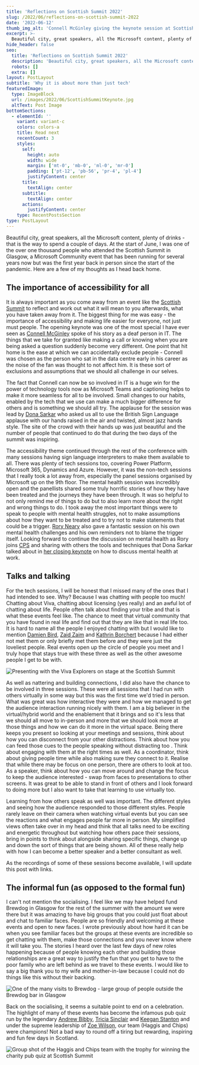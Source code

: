 ```yaml
---
title: 'Reflections on Scottish Summit 2022'
slug: /2022/06/reflections-on-scottish-summit-2022
date: '2022-06-12'
thumb_img_alt: 'Connell McGinley giving the keynote session at Scottish Summit 2022 saying we rise by uplifting others'
excerpt: >-
  Beautiful city, great speakers, all the Microsoft content, plenty of drinks - that is the way to spend a couple of days. At the start of June, I was one of the over one thousand people who attended the Scottish Summit in Glasgow, a Microsoft Community event that has been running for several years now but was the first year back in person since the start of the pandemic. Here are a few of my thoughts as I head back home.
hide_header: false
seo:
  title: 'Reflections on Scottish Summit 2022'
  description: 'Beautiful city, great speakers, all the Microsoft content, plenty of drinks - that is the way to spend a couple of days. At the start of June, I was one of the over one thousand people who attended the Scottish Summit in Glasgow, a Microsoft Community event that has been running for several years now but was the first year back in person since the start of the pandemic. Here are a few of my thoughts as I head back home.'
  robots: []
  extra: []
layout: PostLayout
subtitle: 'Why it is about more than just tech'
featuredImage:
  type: ImageBlock
  url: /images/2022/06/ScottishSummitKeynote.jpg
  altText: Post Image
bottomSections:
  - elementId: ''
    variant: variant-c
    colors: colors-a
    title: Read next
    recentCount: 3
    styles:
      self:
        height: auto
        width: wide
        margin: ['mt-0', 'mb-0', 'ml-0', 'mr-0']
        padding: ['pt-12', 'pb-56', 'pr-4', 'pl-4']
        justifyContent: center
      title:
        textAlign: center
      subtitle:
        textAlign: center
      actions:
        justifyContent: center
    type: RecentPostsSection
type: PostLayout
---
```


Beautiful city, great speakers, all the Microsoft content, plenty of drinks - that is the way to spend a couple of days. At the start of June, I was one of the over one thousand people who attended the Scottish Summit in Glasgow, a Microsoft Community event that has been running for several years now but was the first year back in person since the start of the pandemic. Here are a few of my thoughts as I head back home.

## The importance of accessibility for all

It is always important as you come away from an event like the [Scottish Summit](https://www.scottishsummit.com) to reflect and work out what it will mean to you afterwards, what you have taken away from it. The biggest thing for me was easy - the importance of accessibility and making life easier for everyone, not just must people. The opening keynote was one of the most special I have ever seen as [Connell McGinley](https://twitter.com/cmcginley) spoke of his story as a deaf person in IT. The things that we take for granted like making a call or knowing when you are being asked a question suddenly become very different. One point that hit home is the ease at which we can accidentally exclude people - Connell was chosen as the person who sat in the data centre early in his career as the noise of the fan was thought to not affect him. It is these sort of exclusions and assumptions that we should all challenge in our selves.

The fact that Connell can now be so involved in IT is a huge win for the power of technology tools now as Microsoft Teams and captioning helps to make it more seamless for all to be involved. Small changes to our habits, enabled by the tech that we use can make a much bigger difference for others and is something we should all try. The applause for the session was lead by [Dona Sarkar](https://twitter.com/donaSarkar) who asked us all to use the British Sign Language applause with our hands raised in the air and twisted, almost jazz hands style. The site of the crowd with their hands up was just beautiful and the number of people that continued to do that during the two days of the summit was inspiring.

The accessibility theme continued through the rest of the conference with many sessions having sign language interpreters to make them available to all. There was plenty of tech sessions too, covering Power Platform, Microsoft 365, Dynamics and Azure. However, it was the non-tech sessions that I really took a lot away from, especially the panel sessions organised by Microsoft up on the 9th floor. The mental health session was incredibly open and the panellists shared some truly horrific stories of how they have been treated and the journeys they have been through. It was so helpful to not only remind me of things to do but to also learn more about the right and wrong things to do. I took away the most important things were to speak to people with mental health struggles, not to make assumptions about how they want to be treated and to try not to make statements that could be a trigger. [Rory Neary](https://twitter.com/AzureRory) also gave a fantastic session on his own mental health challenges and his own reminders not to blame the trigger itself. Looking forward to continue the discussion on mental health as Rory joins [CPS](https://www.twitter.com) and sharing with others the tools and techniques that Dona Sarkar talked about in [her closing keynote](https://youtu.be/uewTShNre7k) on how to discuss mental health at work.

## Talks and talking

For the tech sessions, I will be honest that I missed many of the ones that I had intended to see. Why? Because I was chatting with people too much! Chatting about Viva, chatting about licensing (yes really) and an awful lot of chatting about life. People often talk about finding your tribe and that is what these events feel like. The chance to meet that virtual community that you have found in real life and find out that they are like that in real life too. It is hard to name all the people I enjoyed chatting with but I would like to mention [Damien Bird](https://twitter.com/DamoBird365), [Zaid Zaim](https://twitter.com/ZaidZaim2k) and [Kathrin Borchert](https://twitter.com/mirrortears) because I had either not met them or only briefly met them before and they were just the loveliest people. Real events open up the circle of people you meet and I truly hope that stays true with these three as well as the other awesome people I get to be with.

![Presenting with the Viva Explorers on stage at the Scottish Summit](/images/2022/06/ScottishSummitVivaExplorers.jpg)

As well as nattering and building connections, I did also have the chance to be involved in three sessions. These were all sessions that I had run with others virtually in some way but this was the first time we'd tried in person. What was great was how interactive they were and how we managed to get the audience interaction running nicely with them. I am a big believer in the virtual/hybrid world and the enablement that it brings and so it's less that we should all move to in-person and more that we should look more at those things and how we can do it more in the virtual space. Being there keeps you present so looking at your meetings and sessions, think about how you can disconnect from your other distractions. Think about how you can feed those cues to the people speaking without distracting too . Think about engaging with them at the right times as well. As a coordinator, think about giving people time while also making sure they connect to it. Realise that while there may be focus on one person, there are others to look at too. As a speaker, think about how you can move around and change the focus to keep the audience interested - swap from faces to presentations to other screens. It was great to be able to stand in front of others and I look forward to doing more but I also want to take that learning to use virtually too.

Learning from how others speak as well was important. The different styles and seeing how the audience responded to those different styles. People rarely leave on their camera when watching virtual events but you can see the reactions and what engages people far more in person. My simplified views often take over in my head and think that all talks need to be exciting and energetic throughout but watching how others pace their sessions, bring in points to think about alongside sharing specific things, change up and down the sort of things that are being shown. All of these really help with how I can become a better speaker and a better consultant as well.

As the recordings of some of these sessions become available, I will update this post with links.

## The informal fun (as opposed to the formal fun)

I can't not mention the socialising. I feel like we may have helped fund Brewdog in Glasgow for the rest of the summer with the amount we were there but it was amazing to have big groups that you could just float about and chat to familiar faces. People are so friendly and welcoming at these events and open to new faces. I wrote previously about how hard it can be when you see familiar faces but the groups at these events are incredible so get chatting with them, make those connections and you never know where it will take you. The stories I heard over the last few days of new roles happening because of people knowing each other and building those relationships are a great way to justify the fun that you get to have to the poor family who are left behind as we travel to these events. I would like to say a big thank you to my wife and mother-in-law because I could not do things like this without their backing.

![One of the many visits to Brewdog - large group of people outside the Brewdog bar in Glasgow](/images/2022/06/ScottishSummitSocialising.jpg)

Back on the socialising, it seems a suitable point to end on a celebration. The highlight of many of these events has become the infamous pub quiz run by the legendary [Andrew Bibby](https://twitter.com/andrewbibby), [Tricia Sinclair](https://twitter.com/tassyja) and [Keegan Stanton](https://twitter.com/KeeganMumInTech) and under the supreme leadership of [Zoe Wilson](https://twitter.com/SharePoint_Zoe), our team (Haggis and Chips) were champions! Not a bad way to round off a tiring but rewarding, inspiring and fun few days in Scotland.

![Group shot of the Haggis and Chips team with the trophy for winning the charity pub quiz at Scottish Summit](/images/2022/06/ScottishSummitQuizWinners.jpg)
